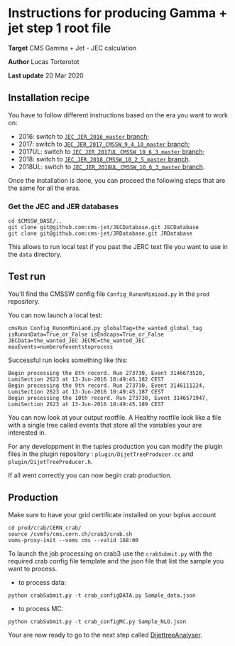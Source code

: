 # Instructions for producing Gamma + jet step 1 root file 

**Target** CMS Gamma + Jet  - JEC calculation

**Author** Lucas Torterotot

**Last update** 20 Mar 2020

## Installation recipe

You have to follow different instructions based on the era you want to work on:
- 2016: switch to [`JEC_JER_2016_master` branch](https://github.com/lucastorterotot/DijetRootTreeMaker/blob/JEC_JER_2016_master/instructions/GammaJetTree_Instruction.md);
- 2017: switch to [`JEC_JER_2017_CMSSW_9_4_10_master` branch](https://github.com/lucastorterotot/DijetRootTreeMaker/blob/JEC_JER_2017_CMSSW_9_4_10_master/instructions/GammaJetTree_Instruction.md);
- 2017UL: switch to [`JEC_JER_2017UL_CMSSW_10_6_3_master`
branch](https://github.com/lucastorterotot/DijetRootTreeMaker/blob/JEC_JER_2017UL_CMSSW_10_6_3_master/instructions/GammaJetTree_Instruction.md);
- 2018: switch to [`JEC_JER_2018_CMSSW_10_2_5_master` branch](https://github.com/lucastorterotot/DijetRootTreeMaker/blob/JEC_JER_2018_CMSSW_10_2_5_master/instructions/GammaJetTree_Instruction.md).
- 2018UL: switch to [`JEC_JER_2018UL_CMSSW_10_6_3_master` branch](https://github.com/lucastorterotot/DijetRootTreeMaker/blob/JEC_JER_2018UL_CMSSW_10_6_3_master/instructions/GammaJetTree_Instruction.md).

Once the installation is done, you can proceed the following steps that are the same for all the eras.

### Get the JEC and JER databases
```
cd $CMSSW_BASE/..
git clone git@github.com:cms-jet/JECDatabase.git JECDatabase
git clone git@github.com:cms-jet/JRDatabase.git JRDatabase
```
This allows to run local test if you past the JERC text file you want to use in the `data` directory.

## Test run
You'll find the CMSSW config file `Config_RunonMiniaod.py` in the `prod` repository.
    
You can now launch a local test:
```
cmsRun Config_RunonMiniaod.py globalTag=the_wanted_global_tag  isRunonData=True_or_False isEndcaps=True_or_False JECData=the_wanted_JEC JECMC=the_wanted_JEC maxEvents=numberofeventstoprocess
```
Successful run looks something like this:
```
Begin processing the 8th record. Run 273730, Event 3146673520, LumiSection 2623 at 13-Jun-2016 10:49:45.182 CEST
Begin processing the 9th record. Run 273730, Event 3146111224, LumiSection 2623 at 13-Jun-2016 10:49:45.187 CEST
Begin processing the 10th record. Run 273730, Event 3146571947, LumiSection 2623 at 13-Jun-2016 10:49:45.189 CEST
```

You can now look at your output rootfile. A Healthy rootfile look like a file with a single tree called events that store all the variables your are interested in.

For any developpment in the tuples production you can modify the plugin files in the plugin repository : `plugin/DijetTreeProducer.cc` and `plugin/DijetTreeProducer.h`.

If all went correctly you can now begin crab production.

## Production
Make sure to have your grid certificate installed on your lxplus account
```
cd prod/crab/CERN_crab/
source /cvmfs/cms.cern.ch/crab3/crab.sh
voms-proxy-init --voms cms --valid 168:00
```

To launch the job processing on crab3 use the `crabSubmit.py` with the required crab config file template and the json file that list the sample you want to process.
* to process data: 
```
python crabSubmit.py -t crab_configDATA.py Sample_data.json 
```
* to process MC: 
```
python crabSubmit.py -t crab_configMC.py Sample_NLO.json  
```

Your are now ready to go to the next step called [DijettreeAnalyser](https://github.com/lucastorterotot/DijetRootTreeAnalyzer).

